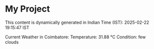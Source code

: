 # My Project

This content is dynamically generated in Indian Time (IST): 2025-02-22 19:15:47 IST


Current Weather in Coimbatore:
Temperature: 31.88 °C
Condition: few clouds
